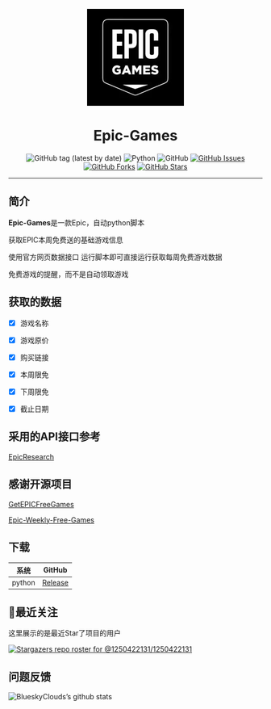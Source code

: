 <div align="center">

![](https://raw.githubusercontent.com/ilhmtfmlt2/Epic-Games/main/img/Epic.jpg)

# Epic-Games

![GitHub tag (latest by date)](https://img.shields.io/github/v/tag/ilhmtfmlt2/Epic-Games?label=version)
![Python](https://img.shields.io/badge/Python-3.9|3.8-blue)
![GitHub](https://img.shields.io/github/license/ilhmtfmlt2/Epic-Games)
[![GitHub Issues](https://img.shields.io/github/issues/ilhmtfmlt2/Epic-Games?style=flat-square)](https://github.com/ilhmtfmlt2/Epic-Games/issues)
  [![GitHub Forks](https://img.shields.io/github/forks/ilhmtfmlt2/Epic-Games?style=flat-square)](https://ilhmtfmlt2/Epic-Games/BiliBiliTool/network)
  [![GitHub Stars](https://img.shields.io/github/stars/ilhmtfmlt2/Epic-Games?style=flat-square)](https://github.com/ilhmtfmlt2/Epic-Games/stargazers)
</div>

---
## 简介

**Epic-Games**是一款Epic，自动python脚本

获取EPIC本周免费送的基础游戏信息

使用官方网页数据接口 运行脚本即可直接运行获取每周免费游戏数据

免费游戏的提醒，而不是自动领取游戏


## 获取的数据
- [x] 游戏名称
- [x] 游戏原价
- [x] 购买链接
- [x] 本周限免
- [x] 下周限免
- [x] 截止日期


## 采用的API接口参考
[EpicResearch](https://github.com/MixV2/EpicResearch)

## 感谢开源项目
[GetEPICFreeGames](https://github.com/doupoa/GetEPICFreeGames)

[Epic-Weekly-Free-Games](https://github.com/hypersport/Epic-Weekly-Free-Games)

## 下载
|   系统    |                            GitHub                            |
|:-------:|:------------------------------------------------------------:|
| python | [Release](https://github.com/ilhmtfmlt2/Epic-Games/releases) |


## 🔭最近关注

这里展示的是最近Star了项目的用户

[![Stargazers repo roster for @1250422131/1250422131](https://reporoster.com/stars/ilhmtfmlt2/Epic-Games)](https://github.com/ilhmtfmlt2/Epic-Games/stargazers)



## 问题反馈
![BlueskyClouds’s github stats](https://github-readme-stats.vercel.app/api?username=BlueskyClouds&show_icons=true&theme=merko)
